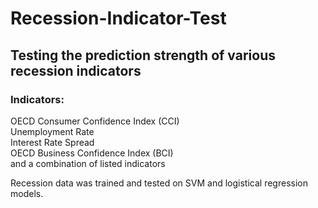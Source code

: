 # Recession-Indicator-Test
## Testing the prediction strength of various recession indicators

### Indicators:
  OECD Consumer Confidence Index (CCI)\
  Unemployment Rate\
  Interest Rate Spread\
  OECD Business Confidence Index (BCI)\
  and a combination of listed indicators

Recession data was trained and tested on SVM and logistical regression models.
